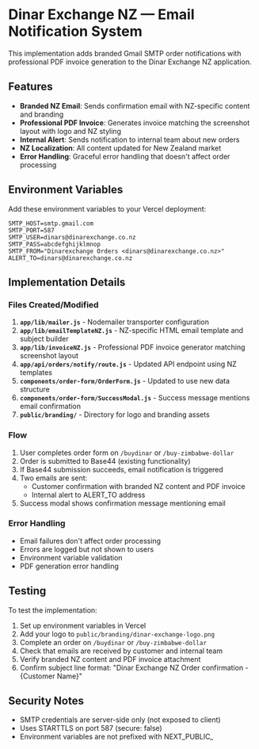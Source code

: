# Dinar Exchange NZ — Email Notification System

This implementation adds branded Gmail SMTP order notifications with professional PDF invoice generation to the Dinar Exchange NZ application.

## Features

- **Branded NZ Email**: Sends confirmation email with NZ-specific content and branding
- **Professional PDF Invoice**: Generates invoice matching the screenshot layout with logo and NZ styling
- **Internal Alert**: Sends notification to internal team about new orders
- **NZ Localization**: All content updated for New Zealand market
- **Error Handling**: Graceful error handling that doesn't affect order processing

## Environment Variables

Add these environment variables to your Vercel deployment:

```env
SMTP_HOST=smtp.gmail.com
SMTP_PORT=587
SMTP_USER=dinars@dinarexchange.co.nz
SMTP_PASS=abcdefghijklmnop
SMTP_FROM="Dinarexchange Orders <dinars@dinarexchange.co.nz>"
ALERT_TO=dinars@dinarexchange.co.nz
```

## Implementation Details

### Files Created/Modified

1. **`app/lib/mailer.js`** - Nodemailer transporter configuration
2. **`app/lib/emailTemplateNZ.js`** - NZ-specific HTML email template and subject builder
3. **`app/lib/invoiceNZ.js`** - Professional PDF invoice generator matching screenshot layout
4. **`app/api/orders/notify/route.js`** - Updated API endpoint using NZ templates
5. **`components/order-form/OrderForm.js`** - Updated to use new data structure
6. **`components/order-form/SuccessModal.js`** - Success message mentions email confirmation
7. **`public/branding/`** - Directory for logo and branding assets

### Flow

1. User completes order form on `/buydinar` or `/buy-zimbabwe-dollar`
2. Order is submitted to Base44 (existing functionality)
3. If Base44 submission succeeds, email notification is triggered
4. Two emails are sent:
   - Customer confirmation with branded NZ content and PDF invoice
   - Internal alert to ALERT_TO address
5. Success modal shows confirmation message mentioning email

### Error Handling

- Email failures don't affect order processing
- Errors are logged but not shown to users
- Environment variable validation
- PDF generation error handling

## Testing

To test the implementation:

1. Set up environment variables in Vercel
2. Add your logo to `public/branding/dinar-exchange-logo.png`
3. Complete an order on `/buydinar` or `/buy-zimbabwe-dollar`
4. Check that emails are received by customer and internal team
5. Verify branded NZ content and PDF invoice attachment
6. Confirm subject line format: "Dinar Exchange NZ Order confirmation - {Customer Name}"

## Security Notes

- SMTP credentials are server-side only (not exposed to client)
- Uses STARTTLS on port 587 (secure: false)
- Environment variables are not prefixed with NEXT_PUBLIC_
